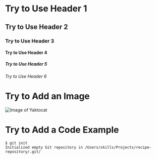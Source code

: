 # Try to Use Header 1

## Try to Use Header 2

### Try to Use Header 3

#### Try to Use Header 4

##### Try to Use Header 5

###### Try to Use Header 6

# Try to Add an Image

![Image of Yaktocat](https://octodex.github.com/images/yaktocat.png)

# Try to Add a Code Example

```
$ git init
Initialized empty Git repository in /Users/skills/Projects/recipe-repository/.git/
```
